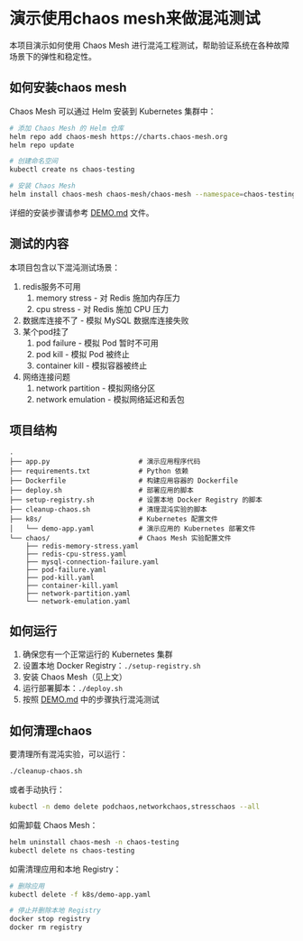# 演示使用chaos mesh来做混沌测试

本项目演示如何使用 Chaos Mesh 进行混沌工程测试，帮助验证系统在各种故障场景下的弹性和稳定性。

## 如何安装chaos mesh

Chaos Mesh 可以通过 Helm 安装到 Kubernetes 集群中：

```bash
# 添加 Chaos Mesh 的 Helm 仓库
helm repo add chaos-mesh https://charts.chaos-mesh.org
helm repo update

# 创建命名空间
kubectl create ns chaos-testing

# 安装 Chaos Mesh
helm install chaos-mesh chaos-mesh/chaos-mesh --namespace=chaos-testing --set chaosDaemon.runtime=containerd --set chaosDaemon.socketPath=/run/containerd/containerd.sock
```

详细的安装步骤请参考 [DEMO.md](DEMO.md) 文件。

## 测试的内容

本项目包含以下混沌测试场景：

1. redis服务不可用
   1. memory stress - 对 Redis 施加内存压力
   2. cpu stress - 对 Redis 施加 CPU 压力
2. 数据库连接不了 - 模拟 MySQL 数据库连接失败
3. 某个pod挂了
   1. pod failure - 模拟 Pod 暂时不可用
   2. pod kill - 模拟 Pod 被终止
   3. container kill - 模拟容器被终止
4. 网络连接问题
   1. network partition - 模拟网络分区
   2. network emulation - 模拟网络延迟和丢包

## 项目结构

```
.
├── app.py                      # 演示应用程序代码
├── requirements.txt            # Python 依赖
├── Dockerfile                  # 构建应用容器的 Dockerfile
├── deploy.sh                   # 部署应用的脚本
├── setup-registry.sh           # 设置本地 Docker Registry 的脚本
├── cleanup-chaos.sh            # 清理混沌实验的脚本
├── k8s/                        # Kubernetes 配置文件
│   └── demo-app.yaml           # 演示应用的 Kubernetes 部署文件
└── chaos/                      # Chaos Mesh 实验配置文件
    ├── redis-memory-stress.yaml
    ├── redis-cpu-stress.yaml
    ├── mysql-connection-failure.yaml
    ├── pod-failure.yaml
    ├── pod-kill.yaml
    ├── container-kill.yaml
    ├── network-partition.yaml
    └── network-emulation.yaml
```

## 如何运行

1. 确保您有一个正常运行的 Kubernetes 集群
2. 设置本地 Docker Registry：`./setup-registry.sh`
3. 安装 Chaos Mesh（见上文）
4. 运行部署脚本：`./deploy.sh`
5. 按照 [DEMO.md](DEMO.md) 中的步骤执行混沌测试

## 如何清理chaos 

要清理所有混沌实验，可以运行：

```bash
./cleanup-chaos.sh
```

或者手动执行：

```bash
kubectl -n demo delete podchaos,networkchaos,stresschaos --all
```

如需卸载 Chaos Mesh：

```bash
helm uninstall chaos-mesh -n chaos-testing
kubectl delete ns chaos-testing
```

如需清理应用和本地 Registry：

```bash
# 删除应用
kubectl delete -f k8s/demo-app.yaml

# 停止并删除本地 Registry
docker stop registry
docker rm registry
```


